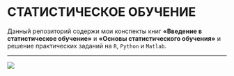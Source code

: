 # СТАТИСТИЧЕСКОЕ ОБУЧЕНИЕ 

Данный репозиторий содержи мои конспекты книг **«Введение в статистическое обучение»** и **«Основы статистического обучения»** и решение практических заданий на `R`, `Python` и `Matlab`.

---



<img src="https://render.githubusercontent.com/render/math?math=e^{i \pi} = -1">
